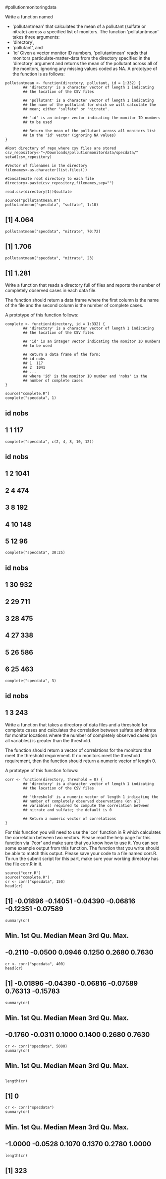 #pollutionmonitoringdata

Write a function named 
* 'pollutantmean' 
that calculates the mean of a pollutant (sulfate or nitrate) across a specified list of monitors. The function 'pollutantmean' takes three arguments: 
* 'directory', 
* 'pollutant', and 
* 'id' 
Given a vector monitor ID numbers, 'pollutantmean' reads that monitors particulate-matter-data from the directory specified in the 'directory' argument and returns the mean of the pollutant across all of the monitors, ignoring any missing values coded as NA. A prototype of the function is as follows: 

```{r}
pollutantmean <- function(directory, pollutant, id = 1:332) {
        ## 'directory' is a character vector of length 1 indicating
        ## the location of the CSV files

        ## 'pollutant' is a character vector of length 1 indicating
        ## the name of the pollutant for which we will calculate the
        ## mean; either "sulfate" or "nitrate".

        ## 'id' is an integer vector indicating the monitor ID numbers
        ## to be used

        ## Return the mean of the pollutant across all monitors list
        ## in the 'id' vector (ignoring NA values)
}
```

```{r}
#Root directory of repo where csv files are stored
csv_repository<-"~/Downloads/pollutionmonitordata/specdata/"
setwd(csv_repository)

#Vector of filenames in the directory
filenames<-as.character(list.files())

#Concatenate root directory to each file
directory<-paste(csv_repository,filenames,sep="")

read.csv(directory[1])$sulfate

```

```{r}
source("pollutantmean.R")
pollutantmean("specdata", "sulfate", 1:10)
```
## [1] 4.064

```{r}
pollutantmean("specdata", "nitrate", 70:72)
```
## [1] 1.706

```{r}
pollutantmean("specdata", "nitrate", 23)
```
## [1] 1.281


Write a function that reads a directory full of files and reports the number of completely observed cases in each data file. 

The function should return a data frame where the first column is the name of the file and the second column is the number of complete cases. 

A prototype of this function follows: 

```{r}
complete <- function(directory, id = 1:332) {
        ## 'directory' is a character vector of length 1 indicating
        ## the location of the CSV files

        ## 'id' is an integer vector indicating the monitor ID numbers
        ## to be used
        
        ## Return a data frame of the form:
        ## id nobs
        ## 1  117
        ## 2  1041
        ## ...
        ## where 'id' is the monitor ID number and 'nobs' is the
        ## number of complete cases
}
```

```{r}
source("complete.R")
complete("specdata", 1)
```
##   id nobs
## 1  1  117

```{r}
complete("specdata", c(2, 4, 8, 10, 12))
```
##   id nobs
## 1  2 1041
## 2  4  474
## 3  8  192
## 4 10  148
## 5 12   96

```{r}
complete("specdata", 30:25)
```
##   id nobs
## 1 30  932
## 2 29  711
## 3 28  475
## 4 27  338
## 5 26  586
## 6 25  463

```{r}
complete("specdata", 3)
```
##   id nobs
## 1  3  243


Write a function that takes a directory of data files and a threshold for complete cases and calculates the correlation between sulfate and nitrate for monitor locations where the number of completely observed cases (on all variables) is greater than the threshold. 

The function should return a vector of correlations for the monitors that meet the threshold requirement. If no monitors meet the threshold requirement, then the function should return a numeric vector of length 0. 

A prototype of this function follows: 

```{r}
corr <- function(directory, threshold = 0) {
        ## 'directory' is a character vector of length 1 indicating
        ## the location of the CSV files

        ## 'threshold' is a numeric vector of length 1 indicating the
        ## number of completely observed observations (on all
        ## variables) required to compute the correlation between
        ## nitrate and sulfate; the default is 0

        ## Return a numeric vector of correlations
}
```

For this function you will need to use the 'cor' function in R which calculates the correlation between two vectors. Please read the help page for this function via  '?cor' and make sure that you know how to use it. You can see some example output from this function. The function that you write should be able to match this output. Please save your code to a file named corr.R. To run the submit script for this part, make sure your working directory has the file corr.R in it.

```{r}
source("corr.R")
source("complete.R")
cr <- corr("specdata", 150)
head(cr)
```
## [1] -0.01896 -0.14051 -0.04390 -0.06816 -0.12351 -0.07589

```{r}
summary(cr)
```
##    Min. 1st Qu.  Median    Mean 3rd Qu.    Max. 
## -0.2110 -0.0500  0.0946  0.1250  0.2680  0.7630

```{r}
cr <- corr("specdata", 400)
head(cr)
```
## [1] -0.01896 -0.04390 -0.06816 -0.07589  0.76313 -0.15783

```{r}
summary(cr)
```
##    Min. 1st Qu.  Median    Mean 3rd Qu.    Max. 
## -0.1760 -0.0311  0.1000  0.1400  0.2680  0.7630

```{r}
cr <- corr("specdata", 5000)
summary(cr)
```
##    Min. 1st Qu.  Median    Mean 3rd Qu.    Max. 
## 

```{r}
length(cr)
```
## [1] 0

```{r}
cr <- corr("specdata")
summary(cr)
```
##    Min. 1st Qu.  Median    Mean 3rd Qu.    Max. 
## -1.0000 -0.0528  0.1070  0.1370  0.2780  1.0000

```{r}
length(cr)
```
## [1] 323

